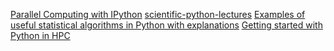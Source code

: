 [Parallel Computing with IPython](http://www.astro.washington.edu/users/vanderplas/Astr599/notebooks/21_IPythonParallel)
[scientific-python-lectures](http://nbviewer.ipython.org/github/jrjohansson/scientific-python-lectures/tree/master/)
[Examples of useful statistical algorithms in Python with explanations](http://www.nehalemlabs.net/prototype/)
[Getting started with Python in HPC](http://andy.terrel.us/blog/2012/09/27/starting-with-python/)
